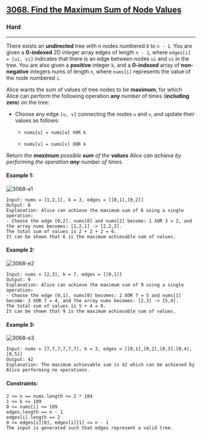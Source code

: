 [3068. Find the Maximum Sum of Node Values](https://leetcode.com/problems/find-the-maximum-sum-of-node-values/?envType=daily-question&envId=2024-05-19)
---------------------------------------------------------------------------------------------------------------------------------------------

### Hard
---------------------------------------------------------------------------------------------------------------------------------------------

There exists an **undirected** tree with n nodes numbered `0` to `n - 1`. You are given a **0-indexed** 2D integer array edges of length `n - 1`, where `edges[i] = [ui, vi]` indicates that there is an edge between nodes `ui` and `vi` in the tree. You are also given a **positive** integer `k`, and a **0-indexed** array of **non-negative** integers nums of length `n`, where `nums[i]` represents the value of the node numbered `i`.

Alice wants the sum of values of tree nodes to be **maximum**, for which Alice can perform the following operation **any** number of times (**including zero**) on the tree:

- Choose any edge `[u, v]` connecting the nodes `u` and `v`, and update their values as follows:

  - `nums[u] = nums[u] XOR k`

  - `nums[v] = nums[v] XOR k`

Return _the **maximum** possible **sum** of the **values** Alice can achieve by performing the operation **any** number of times_.

#### Example 1:
![3068-e1](https://github.com/chandrikabijore/LeetCode-solutions/assets/93921178/42843c1d-821b-4a15-b79a-7d5b92e4001f)
```
Input: nums = [1,2,1], k = 3, edges = [[0,1],[0,2]]
Output: 6
Explanation: Alice can achieve the maximum sum of 6 using a single operation:
- Choose the edge [0,2]. nums[0] and nums[2] become: 1 XOR 3 = 2, and the array nums becomes: [1,2,1] -> [2,2,2].
The total sum of values is 2 + 2 + 2 = 6.
It can be shown that 6 is the maximum achievable sum of values.
```
#### Example 2:
![3068-e2](https://github.com/chandrikabijore/LeetCode-solutions/assets/93921178/4c31e7c8-d853-4557-9c1d-892d27478995)
```
Input: nums = [2,3], k = 7, edges = [[0,1]]
Output: 9
Explanation: Alice can achieve the maximum sum of 9 using a single operation:
- Choose the edge [0,1]. nums[0] becomes: 2 XOR 7 = 5 and nums[1] become: 3 XOR 7 = 4, and the array nums becomes: [2,3] -> [5,4].
The total sum of values is 5 + 4 = 9.
It can be shown that 9 is the maximum achievable sum of values.
```
#### Example 3:
![3068-e3](https://github.com/chandrikabijore/LeetCode-solutions/assets/93921178/4925c088-b662-41b3-b47b-ea2d60e3f0ac)
```
Input: nums = [7,7,7,7,7,7], k = 3, edges = [[0,1],[0,2],[0,3],[0,4],[0,5]]
Output: 42
Explanation: The maximum achievable sum is 42 which can be achieved by Alice performing no operations.
``` 
#### Constraints:
```
2 <= n == nums.length <= 2 * 104
1 <= k <= 109
0 <= nums[i] <= 109
edges.length == n - 1
edges[i].length == 2
0 <= edges[i][0], edges[i][1] <= n - 1
The input is generated such that edges represent a valid tree.
```
